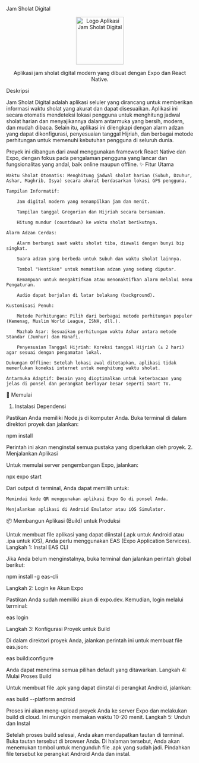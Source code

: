 Jam Sholat Digital

<p align="center">
<img src="https://i.imgur.com/Asa2B3W.png" alt="Logo Aplikasi Jam Sholat Digital" width="128"/>
</p>

<p align="center">
Aplikasi jam sholat digital modern yang dibuat dengan Expo dan React Native.
</p>
Deskripsi

Jam Sholat Digital adalah aplikasi seluler yang dirancang untuk memberikan informasi waktu sholat yang akurat dan dapat disesuaikan. Aplikasi ini secara otomatis mendeteksi lokasi pengguna untuk menghitung jadwal sholat harian dan menyajikannya dalam antarmuka yang bersih, modern, dan mudah dibaca. Selain itu, aplikasi ini dilengkapi dengan alarm adzan yang dapat dikonfigurasi, penyesuaian tanggal Hijriah, dan berbagai metode perhitungan untuk memenuhi kebutuhan pengguna di seluruh dunia.

Proyek ini dibangun dari awal menggunakan framework React Native dan Expo, dengan fokus pada pengalaman pengguna yang lancar dan fungsionalitas yang andal, baik online maupun offline.
✨ Fitur Utama

    Waktu Sholat Otomatis: Menghitung jadwal sholat harian (Subuh, Dzuhur, Ashar, Maghrib, Isya) secara akurat berdasarkan lokasi GPS pengguna.

    Tampilan Informatif:

        Jam digital modern yang menampilkan jam dan menit.

        Tampilan tanggal Gregorian dan Hijriah secara bersamaan.

        Hitung mundur (countdown) ke waktu sholat berikutnya.

    Alarm Adzan Cerdas:

        Alarm berbunyi saat waktu sholat tiba, diawali dengan bunyi bip singkat.

        Suara adzan yang berbeda untuk Subuh dan waktu sholat lainnya.

        Tombol "Hentikan" untuk mematikan adzan yang sedang diputar.

        Kemampuan untuk mengaktifkan atau menonaktifkan alarm melalui menu Pengaturan.

        Audio dapat berjalan di latar belakang (background).

    Kustomisasi Penuh:

        Metode Perhitungan: Pilih dari berbagai metode perhitungan populer (Kemenag, Muslim World League, ISNA, dll.).

        Mazhab Asar: Sesuaikan perhitungan waktu Ashar antara metode Standar (Jumhur) dan Hanafi.

        Penyesuaian Tanggal Hijriah: Koreksi tanggal Hijriah (± 2 hari) agar sesuai dengan pengamatan lokal.

    Dukungan Offline: Setelah lokasi awal ditetapkan, aplikasi tidak memerlukan koneksi internet untuk menghitung waktu sholat.

    Antarmuka Adaptif: Desain yang dioptimalkan untuk keterbacaan yang jelas di ponsel dan perangkat berlayar besar seperti Smart TV.

🚀 Memulai
1. Instalasi Dependensi

Pastikan Anda memiliki Node.js di komputer Anda. Buka terminal di dalam direktori proyek dan jalankan:

npm install

Perintah ini akan menginstal semua pustaka yang diperlukan oleh proyek.
2. Menjalankan Aplikasi

Untuk memulai server pengembangan Expo, jalankan:

npx expo start

Dari output di terminal, Anda dapat memilih untuk:

    Memindai kode QR menggunakan aplikasi Expo Go di ponsel Anda.

    Menjalankan aplikasi di Android Emulator atau iOS Simulator.

📦 Membangun Aplikasi (Build) untuk Produksi

Untuk membuat file aplikasi yang dapat diinstal (.apk untuk Android atau .ipa untuk iOS), Anda perlu menggunakan EAS (Expo Application Services).
Langkah 1: Instal EAS CLI

Jika Anda belum menginstalnya, buka terminal dan jalankan perintah global berikut:

npm install -g eas-cli

Langkah 2: Login ke Akun Expo

Pastikan Anda sudah memiliki akun di expo.dev. Kemudian, login melalui terminal:

eas login

Langkah 3: Konfigurasi Proyek untuk Build

Di dalam direktori proyek Anda, jalankan perintah ini untuk membuat file eas.json:

eas build:configure

Anda dapat menerima semua pilihan default yang ditawarkan.
Langkah 4: Mulai Proses Build

Untuk membuat file .apk yang dapat diinstal di perangkat Android, jalankan:

eas build --platform android

Proses ini akan meng-upload proyek Anda ke server Expo dan melakukan build di cloud. Ini mungkin memakan waktu 10-20 menit.
Langkah 5: Unduh dan Instal

Setelah proses build selesai, Anda akan mendapatkan tautan di terminal. Buka tautan tersebut di browser Anda. Di halaman tersebut, Anda akan menemukan tombol untuk mengunduh file .apk yang sudah jadi. Pindahkan file tersebut ke perangkat Android Anda dan instal.